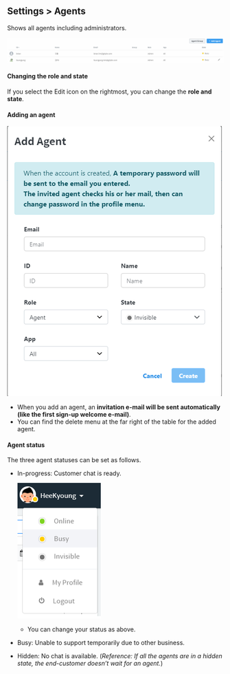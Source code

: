 ## Settings > Agents

Shows all agents including administrators.

![Workspace Agents](assets/images/ws-settings-agents/wsAgents.png)

#### Changing the role and state

  If you select the Edit icon on the rightmost, you can change the **role and state**.

#### Adding an agent

  ![Workspace Agents Add](assets/images/ws-settings-agents/wsAgentsAdd.png)

  - When you add an agent, an **invitation e-mail will be sent automatically (like the first sign-up welcome e-mail)**.
  - You can find the delete menu at the far right of the table for the added agent.

#### Agent status

The three agent statuses can be set as follows.
  * In-progress: Customer chat is ready.

    ![WS Agent Status](assets/images/ws-settings-agents/wsAgentStatus.png)
      - You can change your status as above.
  * Busy: Unable to support temporarily due to other business.
  * Hidden: No chat is available. (*Reference: If all the agents are in a hidden state, the end-customer doesn’t wait for an agent.*)
